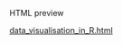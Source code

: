 HTML preview

[data_visualisation_in_R.html](http://htmlpreview.github.io/?https://github.com/kcf-jackson/unimelb_DataVis/blob/master/DataVis_R_packages/talk_1/data_visualisation_in_R.html)